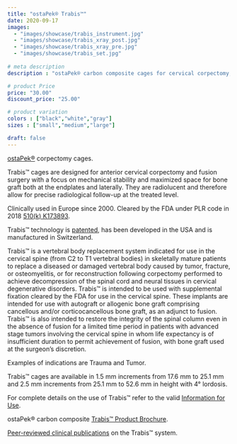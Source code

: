 ```yaml
---
title: "ostaPek® Trabis™"
date: 2020-09-17
images: 
  - "images/showcase/trabis_instrument.jpg"
  - "images/showcase/trabis_xray_post.jpg"
  - "images/showcase/trabis_xray_pre.jpg"
  - "images/showcase/trabis_set.jpg"
 
# meta description
description : "ostaPek® carbon composite cages for cervical corpectomy, vertebral body replacement with best-in-class bone to cage volume ratio for maximum bone graft."

# product Price
price: "30.00"
discount_price: "25.00"

# product variation
colors : ["black","white","gray"]
sizes : ["small","medium","large"]

draft: false
---
```


[ostaPek®](https://spinenuances.com/ostapek_carbon_composite) corpectomy cages.

Trabis™ cages are designed for anterior cervical corpectomy and fusion surgery with a focus on mechanical stability and maximized space for bone graft both at the endplates and laterally. They are radiolucent and therefore allow for precise radiological follow-up at the treated level.

Clinically used in Europe since 2000. Cleared by the FDA under PLR code in 2018 [510(k) K173893](https://www.accessdata.fda.gov/cdrh_docs/pdf17/K173893.pdf).

Trabis™ technology is [patented](https://spinenuances.com/documents/spine_fusion_patents), has been developed in the USA and is manufactured in Switzerland.

Trabis™ is a vertebral body replacement system indicated for use in the cervical spine (from C2 to T1 vertebral bodies) in skeletally mature patients to replace a diseased or damaged vertebral body caused by tumor, fracture, or osteomyelitis, or for reconstruction following corpectomy performed to achieve decompression of the spinal cord and neural tissues in cervical degenerative disorders. Trabis™ is intended to be used with supplemental fixation cleared by the FDA for use in the cervical spine.
These implants are intended for use with autograft or allogenic bone graft comprising cancellous and/or corticocancellous bone graft, as an adjunct to fusion. Trabis™ is also intended to restore the integrity of the spinal column even in the absence of fusion for a limited time period in patients with advanced stage tumors involving the cervical spine in whom life expectancy is of insufficient duration to permit achievement of fusion, with bone graft used at the surgeon’s discretion.

Examples of indications are Trauma and Tumor.

Trabis™ cages are available in 1.5 mm increments from 17.6 mm to 25.1 mm and 2.5 mm increments from 25.1 mm to 52.6 mm in height with 4° lordosis.

For complete details on the use of Trabis™ refer to the valid [Information for Use](https://saps2412.github.io/IFUs/US_Trabis_IFU_2018-04.pdf).

ostaPek® carbon composite [Trabis™ Product Brochure](https://saps2412.github.io/sales_mktg/trabis_cervical_corpectomy.pdf).

[Peer-reviewed clinical publications](https://spinenuances.com/documents/spine_fusion_publications) on the Trabis™ system.